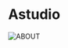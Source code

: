 # Astudio
![ABOUT](https://user-images.githubusercontent.com/129001699/227846825-bb57d8bc-b0b5-4ca9-b961-ae66935b976a.jpg)
